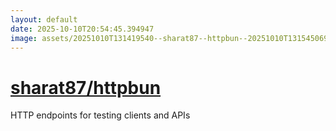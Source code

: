 ```yaml
---
layout: default
date: 2025-10-10T20:54:45.394947
image: assets/20251010T131419540--sharat87--httpbun--20251010T131545069--cropped.png
---
```


# [sharat87/httpbun](https://github.com/sharat87/httpbun)

HTTP endpoints for testing clients and APIs
